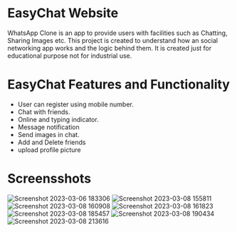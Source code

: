 # EasyChat Website
WhatsApp Clone is an app to provide users with facilities such as Chatting, Sharing Images etc. This project is created to understand how an social networking app works and the logic behind them. It is created just for educational purpose not for industrial use.

# EasyChat Features and Functionality
- User can register using mobile number.
- Chat with friends.
- Online and typing indicator.
- Message notification
- Send images in chat.
- Add and Delete friends
- upload profile picture

# Screensshots
![Screenshot 2023-03-06 183306](https://github.com/Clive20/EasyChat-App/assets/74508019/f433b6ea-3a86-45b7-8299-7ef9eda5be01)
![Screenshot 2023-03-08 155811](https://github.com/Clive20/EasyChat-App/assets/74508019/02d56443-fd13-40b9-9da1-21b70db178fc)
![Screenshot 2023-03-08 160908](https://github.com/Clive20/EasyChat-App/assets/74508019/7ccb1d7b-2520-46d9-901c-352b72d21fe3)
![Screenshot 2023-03-08 161823](https://github.com/Clive20/EasyChat-App/assets/74508019/a65b8247-2a3a-4ce1-9ee9-fdd11adfba68)
![Screenshot 2023-03-08 185457](https://github.com/Clive20/EasyChat-App/assets/74508019/5363852f-fbad-4591-914c-a86ccab5f4cd)
![Screenshot 2023-03-08 190434](https://github.com/Clive20/EasyChat-App/assets/74508019/a77ea587-f33c-4588-a444-d800a97cac4e)
![Screenshot 2023-03-08 213616](https://github.com/Clive20/EasyChat-App/assets/74508019/3952fc38-ae02-4e88-bba8-febf73b5e83d)
